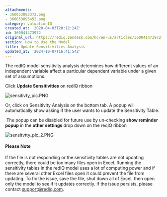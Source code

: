```yaml
---
attachments:
- 360053893372.png
- 360053893452.png
category: valuationIQ
created_at: '2020-04-03T20:12:24Z'
id: 360041473972
original_url: https://rediq.zendesk.com/hc/en-us/articles/360041473972-Update-Sensitivities-Analysis
section: How to Use the Model
title: Update Sensitivities Analysis
updated_at: '2024-10-07T16:41:54Z'
---
```


The redIQ model sensitivity analysis determines how different values of an independent variable affect a particular dependent variable under a given set of assumptions.

Click **Update Sensitivities** on redIQ ribbon

![sensitivty_pic.PNG](https://rediq.zendesk.com/hc/article_attachments/360053893372/sensitivty_pic.PNG)

Or, click on Sensitivity Analysis on the bottom tab. A popup will automatically show asking if the user wants to update the Sensitivity Table.

 The popup can be disabled for future use by un-checking **show reminder popup** in the **other settings** drop down on the reqIQ ribbon

![sensitvtty_pic_2.PNG](https://rediq.zendesk.com/hc/article_attachments/360053893452/sensitvtty_pic_2.PNG)

#### Please Note

If the file is not responding or the sensitivity tables are not updating correctly, there could be too many files open in Excel. Running the sensitivity tables in the redIQ model uses a lot of computing power and if there are several other Excel files open it could prevent the file from updating. To fix the issue, save the file, shut down all of Excel, then open only the model to see if it updates correctly. If the issue persists, please contact [support@rediq.com](mailto:support@rediq.com).